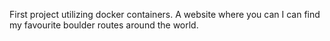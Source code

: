 First project utilizing docker containers.
A website where you can I can find my favourite boulder routes around the world.

